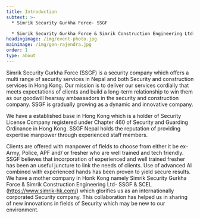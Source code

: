 ```yaml
---
title: Introduction
subtext: >-
  * Simrik Security Gurkha Force- SSGF

  * Simrik Security Gurkha Force & Simrik Construction Engineering Ltd- SSGF & SCEL
headingimage: /img/event-photo.jpg
mainimage: /img/gen-rajendra.jpg
order: 1
type: about
---
```

Simrik Security Gurkha Force (SSGF) is a security company which offers a multi range of security services in Nepal and both Security and construction services in Hong Kong. Our mission is to deliver our services cordially that meets expectations of clients and build a long-term relationship to win them as our goodwill hearsay ambassadors in the security and construction company. SSGF is gradually growing as a dynamic and innovative company. 

We have a established base in Hong Kong which is a holder of Security License Company registered under Chapter 460 of Security and Guarding Ordinance in Hong Kong. SSGF Nepal holds the reputation of providing expertise manpower through experienced staff members.

Clients are offered with manpower of fields to choose from either it be ex- Army, Police, APF and/ or fresher who are well trained and tech friendly. SSGF believes that incorporation of experienced and well trained fresher has been an useful juncture to link the needs of clients. Use of advanced AI combined with experienced hands has been proven to yield secure results. We have a mother company in Honk Kong namely Simrik Security Gurkha Force & Simrik Construction Engineering Ltd- SSGF & SCEL (https://www.simrik-hk.com/) which glorifies us as an internationally corporated Security company. This collaboration has helped us in sharing of new innovations in fields of Security which may be new to our environment.